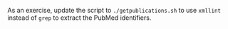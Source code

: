 As an exercise, update the script to `./getpublications.sh` to use `xmllint` instead of `grep` to extract the PubMed identifiers. 

